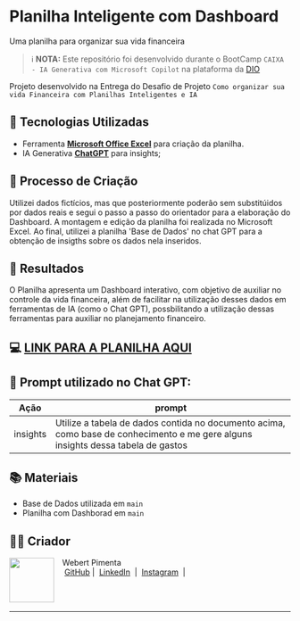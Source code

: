 # Planilha Inteligente com Dashboard

Uma planilha para organizar sua vida financeira

> ℹ️ **NOTA:** Este repositório foi desenvolvido durante o BootCamp `CAIXA - IA Generativa com Microsoft Copilot` na plataforma da [DIO](https://dio.me)

Projeto desenvolvido na Entrega do Desafio de Projeto `Como organizar sua vida Financeira com Planilhas Inteligentes e IA`

## 🤖 Tecnologias Utilizadas
- Ferramenta **[Microsoft Office Excel](https://www.microsoft.com/en/microsoft-365/excel)** para criação da planilha.
- IA Generativa **[ChatGPT](https://chat.openai.com)** para insights;

## 🧐 Processo de Criação
Utilizei dados fictícios, mas que posteriormente poderão sem substitúidos por dados reais e segui o passo a passo do orientador para a elaboração do Dashboard. A montagem e edição da planilha foi realizada no Microsoft Excel. Ao final, utilizei a planilha 'Base de Dados' no chat GPT para a obtenção de insigths sobre os dados nela inseridos.

## 🚀 Resultados
O Planilha apresenta um Dashboard interativo, com objetivo de auxiliar no controle da vida financeira, além de facilitar na utilização desses dados em ferramentas de IA (como o Chat GPT), possbilitando a utilização dessas ferramentas para auxiliar no planejamento financeiro.

## 💻 [LINK PARA A PLANILHA AQUI](https://github.com/Webert1982/smart-sheet-dashboard/blob/main/projeto_planilha_inteligente.xlsx)


## 🧠 Prompt utilizado no Chat GPT:

|   Ação   | prompt                                                                                                                                                                                                                                                                         |
| :------: | ------------------------------------------------------------------------------------------------------------------------------------------------------------------------------------------------------------------------------------------------------------------------------ |
| insights | Utilize a tabela de dados contida no documento acima, como base de conhecimento e me gere alguns insights dessa tabela de gastos                                                        |


## 📚 Materiais

- Base de Dados utilizada em `main`
- Planilha com Dashborad em `main`


## 👨‍💻 Criador

<p>
    <img 
      align=left 
      margin=10 
      width=80 
      src="https://avatars.githubusercontent.com/u/190664626?v=4"
    />
    <p>&nbsp&nbsp&nbspWebert Pimenta<br>
    &nbsp&nbsp&nbsp
    <a href="https://github.com/Webert1982">
    GitHub</a>&nbsp;|&nbsp;
    <a href="https://www.linkedin.com/in/webert-pimenta-4a82a5340/">LinkedIn</a>
&nbsp;|&nbsp;
    <a href="https://www.instagram.com/webertpimenta/">
    Instagram</a>
&nbsp;|&nbsp;</p>
</p>
<br/><br/>
<p>

---


